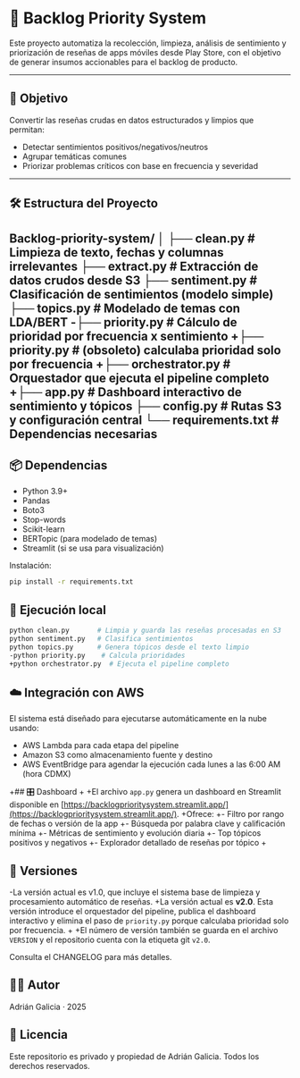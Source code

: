 
 # 🧠 Backlog Priority System
 
 Este proyecto automatiza la recolección, limpieza, análisis de sentimiento y priorización de reseñas de apps móviles desde Play Store, con el objetivo de generar insumos accionables para el backlog de producto.
 
 ---
 
 ## 🚀 Objetivo
 
 Convertir las reseñas crudas en datos estructurados y limpios que permitan:
 - Detectar sentimientos positivos/negativos/neutros
 - Agrupar temáticas comunes
 - Priorizar problemas críticos con base en frecuencia y severidad
 
 ---
 
 ## 🛠️ Estructura del Proyecto
 Backlog-priority-system/
 │
 ├── clean.py           # Limpieza de texto, fechas y columnas irrelevantes
 ├── extract.py         # Extracción de datos crudos desde S3
 ├── sentiment.py       # Clasificación de sentimientos (modelo simple)
 ├── topics.py          # Modelado de temas con LDA/BERT
-├── priority.py        # Cálculo de prioridad por frecuencia x sentimiento
+├── priority.py        # (obsoleto) calculaba prioridad solo por frecuencia
+├── orchestrator.py    # Orquestador que ejecuta el pipeline completo
+├── app.py             # Dashboard interactivo de sentimiento y tópicos
 ├── config.py          # Rutas S3 y configuración central
 └── requirements.txt   # Dependencias necesarias
 ---
 
 ## 📦 Dependencias
 
 - Python 3.9+
 - Pandas
 - Boto3
 - Stop-words
 - Scikit-learn
 - BERTopic (para modelado de temas)
 - Streamlit (si se usa para visualización)
 
 Instalación:
 ```bash
 pip install -r requirements.txt
 ```
 
 ## 🧪 Ejecución local
 ```bash
 python clean.py       # Limpia y guarda las reseñas procesadas en S3
 python sentiment.py   # Clasifica sentimientos
 python topics.py      # Genera tópicos desde el texto limpio
-python priority.py    # Calcula prioridades
+python orchestrator.py  # Ejecuta el pipeline completo
 ```
 
 ## ☁️ Integración con AWS
 
 El sistema está diseñado para ejecutarse automáticamente en la nube usando:
 - AWS Lambda para cada etapa del pipeline
 - Amazon S3 como almacenamiento fuente y destino
 - AWS EventBridge para agendar la ejecución cada lunes a las 6:00 AM (hora CDMX)
 
+## 🎛️ Dashboard
+
+El archivo `app.py` genera un dashboard en Streamlit disponible en [https://backlogprioritysystem.streamlit.app/](https://backlogprioritysystem.streamlit.app/).
+Ofrece:
+- Filtro por rango de fechas o versión de la app
+- Búsqueda por palabra clave y calificación mínima
+- Métricas de sentimiento y evolución diaria
+- Top tópicos positivos y negativos
+- Explorador detallado de reseñas por tópico
+
 ## 🔖 Versiones
 
-La versión actual es v1.0, que incluye el sistema base de limpieza y procesamiento automático de reseñas.
+La versión actual es **v2.0**. Esta versión introduce el orquestador del pipeline, publica el dashboard interactivo y elimina el paso de `priority.py` porque calculaba prioridad solo por frecuencia.
+
+El número de versión también se guarda en el archivo `VERSION` y el repositorio cuenta con la etiqueta git `v2.0`.
 
 Consulta el CHANGELOG para más detalles.
 
 ## 👨‍💻 Autor
 
 Adrián Galicia  · 2025
 
 ## 📄 Licencia
 
 Este repositorio es privado y propiedad de Adrián Galicia. Todos los derechos reservados.
